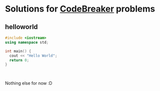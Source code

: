 # Solutions for [CodeBreaker](https://codebreaker.xyz) problems

## helloworld

```cpp
#include <iostream>
using namespace std;

int main() {
  cout << "Hello World";
  return 0;
}
```

<br>

Nothing else for now :D
